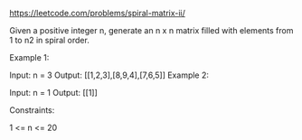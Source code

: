 https://leetcode.com/problems/spiral-matrix-ii/

Given a positive integer n, generate an n x n matrix filled with elements from 1 to n2 in spiral order.



Example 1:


Input: n = 3
Output: [[1,2,3],[8,9,4],[7,6,5]]
Example 2:

Input: n = 1
Output: [[1]]


Constraints:

1 <= n <= 20